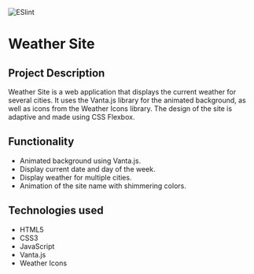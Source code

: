 ![ESlint](https://github.com/JustGitHubUserid9292/weather-site/actions/workflows/main.yml/badge.svg)

# Weather Site

## Project Description

Weather Site is a web application that displays the current weather for several cities. It uses the Vanta.js library for the animated background, as well as icons from the Weather Icons library. The design of the site is adaptive and made using CSS Flexbox. 

## Functionality

- Animated background using Vanta.js.
- Display current date and day of the week.
- Display weather for multiple cities.
- Animation of the site name with shimmering colors.

## Technologies used

- HTML5
- CSS3
- JavaScript
- Vanta.js
- Weather Icons